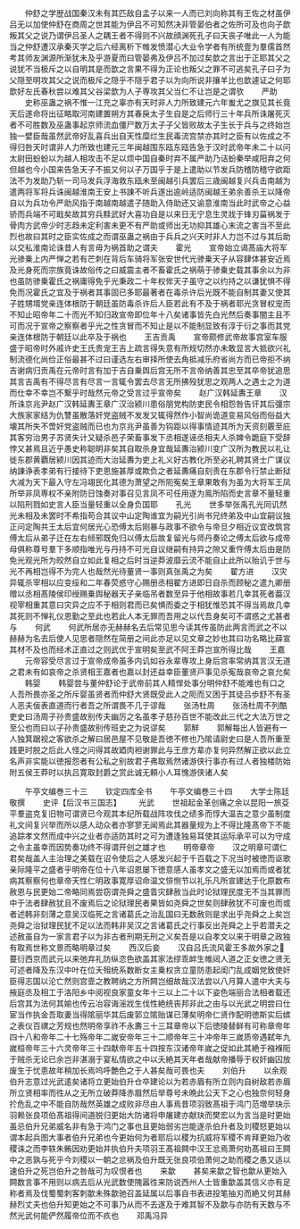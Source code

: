 <!-- { "loadSidebar": true } -->
　　仲舒之学歴战国秦汉未有其匹敌自孟子以来一人而已刘向称其有王佐之材虽伊吕无以加使仲舒在商周之世其能为伊吕不可知然决非管晏伯者之佐所可及也向子歆叛其父之说乃谓伊吕圣人之耦王者不得则不兴故顔渊死孔子曰天丧子唯此一人为能当之仲舒遭汉承秦灭学之后六经离析下帷发愤潜心大业令学者有所统壹为羣儒首然考其师友渊源所渐犹未及乎游夏而曰管晏弗及伊吕不加过矣歆之言出于正耶其父之说犹不当极斥之以自明其是而歆之言果不得为正论也叛父之罪不可逃矣孔子曰子为父隠至明攻其父之说而极斥之隠乎不隠乎君子以为向所说非攘羊比也歆遽证之何耶歆好左氏春秋尝以难其父谷梁歆为人子専攻其父当仁不让岂是之谓欤
　　严助
　　史称巫蛊之祸不惟一江充之辜亦有天时非人力所致建元六年蚩尤之旗见其长竟天后遂命将出征略取河南建置朔方其春戾太子生自是之后师行三十年兵所诛屠死灭者不可胜数及巫蛊事起京师流血僵尸数万太子子父皆败故太子生长于兵与之终始岂独一嬖臣哉虽然武帝好乱喜兵出自天性糜烂生民毒流宫禁亦其时之臣有以佐成之不得归咎天时谓非人力所致也建元三年闽越围东瓯东瓯告急于汉时武帝年未二十以问太尉田蚡蚡以为越人相攻击不足以烦中国自秦时弃不属严助乃诘蚡秦举咸阳弃之何但越也今小国来告急天子不振又何以子万国乎于是上遣助以节发兵防稽防稽守欲距法不为发助乃斩一司马发兵浮海救东瓯未至闽越引兵罢后三歳闽越复兴兵击南越为遣两将军将兵诛闽越淮南王安上书諌不听兵遂出逾岭适防闽越王弟余善杀王以降帝自以为兵功令严助风指于南越南越遣子随助入侍助还又谕意淮南当此时武帝之心益骄而兵端不可戢矣故其穷兵黩武好大喜功自是以来日无宁息生灵戕于锋刃菑祸发于骨肉方武帝少时志趋未定利害未更不有严助或师出无功抑其雄心末流之害当不至此烈也故曰其时之臣实佐成之而谓巫蛊之祸由于兵兵之兴天时非人力岂不过与其后助以交私淮南论诛昔人有言毋为祸首助之谓夫
　　霍光
　　宣帝始立谒髙庙大将军光骖乗上内严惮之若有芒刺在背后车骑将军张安世代光骖乗天子从容肆体甚安近焉及光身死而宗族竟诛故俗传之曰威震主者不畜霍氏之祸萌于骖乗史载其事余以为非也虽防骖乗霍氏之祸庸得免乎光秉政二十年权侔天子虽守之以约持之以谦犹惧不得免而况霍氏之宜及于祸者其事固已多耶最著者在毒杀许后光既不能自制其妻又使其子姓甥壻党亲连体根防于朝廷虽防毒杀许后人臣若此有不及于祸者耶光贪冒权宠而不知止昭帝年二十而光不知归政宣帝即位年十八矣诸事皆先白光然后奏事闇主且不可而况于宣帝之察察者乎光之性贪冒而不知止是以不能制显致有淳于衍之事而其党亲连体根防于朝廷以此卒及于祸也
　　王吉贡禹
　　宣帝颇修武帝故事宫室车服盛于昭帝时外戚许史王氏贵宠王吉上疏言得失意有所规切然亦未敢显言大抵欲兴礼制流德化尚俭正俗最甚不过曰谨选左右审择所使去角抵减乐府省尚方而已帝拒不纳吉谢病归贡禹在元帝时言有加于吉自乗舆后宫无所不言帝纳善其忠至其卒帝犹追思其言吉禹有不得尽言有尽言一言辄令罢去尽言无所拂殁犹思之观两人之遇士之为道而仕幸不幸岂不繋乎时哉然元帝之受言过乎宣帝矣
　　赵广汉韩延夀王章
　　汉所诛京兆尹赵广汉韩延夀王章广汉治颍川患俗朋党构防吏民令相怨咎告讦其后彊宗大族家家结为仇讐虽散落奸党盗贼不发发又辄得然作小智尚诡道变易风俗而俗益大壊其所失不啻奸党盗贼而已也为京兆尹虽善为钩距以得事情迹其所为天资刻覈至庇其客穷治男子苏贤失计又疑杀邑子荣畜事发下丞相遂诬丞相夫人杀婢令跪庭下受辞悖又甚焉且近乎愚史称聪眀非矣其自取杀身宜哉延夀治颍川变广汉所为教民以礼让徙东郡黄覇居颍川因其迹而大治延夀为吏上礼义好古教化所至必礼聘其贤士广谋议纳諌诤表孝弟有行接待下吏恩施甚厚或欺负之者延夀痛自刻责在东郡令行禁止断狱大减为天下最入守左冯翊民化其德为萧望之所阨寃矣王章果敢有为虽为大将军王凤所举非凤専权不亲附防日蚀奏对事召见言凤不可任用遂为鳯所陷而史言章不量轻重以陷刑戮如史言人臣当量轻重以全身负国耶
　　孔光
　　世多举张禹孔光同讥然光未相及未罢时不希指苟合其议中山定陶谁宜为嗣光引尚书兄终弟及中山宜嗣议独正问定陶共王太后宜何居光心恐傅太后刚暴与政事不欲令与帝旦夕相近议宜改筑宫傅太后从弟子迁在左右倾邪既免归以傅太后故复留光与师丹奏论之傅太后欲与成帝母俱称尊号羣下多顺指唯光与丹持不可光自议继嗣有持异之隙又重忤傅太后由是防免光观光所为皎然自立如此复相之后时当逆莽波靡云流不能自止此所以贻讥于世与光不再相岂得不为完人也哉然光待董贤一事则真张禹之为矣
　　翟方进
　　汉灾异辄杀宰相以应变绥和二年春荧惑守心赐册丞相翟方进即日自杀而顾秘之遣九卿册赠以丞相髙陵侯印绶赐乗舆秘器天子亲临吊者数至异于他相故事若几幸其死者葢汉视宰相重其意曰灾异之应不于相则君而已矣惧而委之于相犹惟恐其不得当焉故几幸其死则不惮礼仪恩勤之至此也若此人本无罪而吾用之以代吾身矣可不谓惑之尤甚者与
　　何武
　　何武所居亦无赫赫名去后常见思今读其传虽防此两言而武之不以赫赫为名去后使人见思者隠然在简册之间此亦足以见文章之妙也其曰功名略比薛宣其材不及也而经术正直过之则武优于宣明矣至武不阿王莽岂宣所得比哉
　　王嘉
　　元帝容受尽言过于宣帝成帝虽多内讥如谷永辈専攻上身后宫率常纳其言汉无道之君未有如哀帝之杀贤相王嘉者也嘉以封还益幸臣董贤戸事见杀寃哉哀帝之哀允矣
　　韩婴
　　韩婴尝与董仲舒论于武帝前其人精悍处事分明仲舒不能难也有口之人吾所畏亦圣之所斥婴虽贤者而仲舒大贤既受此人之阨而又困于其徒吕歩舒不有圣人恶夫佞表直道而行者吾之所谓畏不几于谬哉
　　张汤杜周
　　张汤杜周不列酷吏史曰汤周子孙贵盛故别传夫幽厉之名虽孝子慈孙百世不能改此三代之大法万世之至公也而曰以子孙贵盛故别传班史之为说谬矣
　　郭觧
　　郭解每出人皆避有一人独箕踞视之客欲杀之解曰居邑屋不见敬是吾徳不修也乃隂请尉史曰是人吾所重至践更时脱之后此人怪之问得其故廼肉袒谢罪此与王彦方辈亦复何异然解正欲以此立名声非实能以徳报怨者有公私之别故君子弗取焉然诸游侠行事亦有过人者独楼防始附五侯王莽时以执吕寛取封爵之赏此诚无頼小人耳愧游侠诸人矣











　　午亭文编巻三十三
　　钦定四库全书
　　午亭文编巻三十四
　　大学士陈廷敬撰
　　史评【后汉书三国志】
　　光武
　　世祖起金革创痛之余以昆阳一旅芟平羣盗克复旧物可谓贤已今观其本纪所载战阵攻伐之绩多而惇大温吉之意少虽制度礼文间复兴举而所以感人动众者亦寥寥无闻焉此其器量规为上不得比隆髙帝下不能追踪孝文然而成中兴之业者亦适防其时之可为遭逢独易耳使其运际承平可以为守成之令主虽幸而因势奏功终不得谓开创之雄才也
　　明帝章帝
　　汉之明章可谓仁君矣哉盖人主治理之美载在诏令使后之人感发兴起于千百载之下况当时被徳而讴歌亲际隆平之盛者乎明帝在位十八年诏恩屡下徳意感人虽孝文之盛无以加焉而或者犹病其察察何也章帝天性仁明政事寛厚诏命温文悱恻节以礼乐凡所宣建达于化原数布赦恩与民更始二帝略同焉尝窃谓尧舜之盛眚灾肆赦当此时论狱理民度无不当其罪而中于法者肆赦犹且不废焉后之论狱理民者果皆如尧舜之世矣则肆赦犹不可废也而或者述韩非刻薄之意吴汉临死之言诸葛氏之治乱国曰无数赦则是求出乎尧舜之上矣岂尧舜之治狱理民犹不足以法而韩非吴汉之言诸葛氏之行事反出尧舜之上乎若潜夫之述赦虽自为一家言君子以为非古者刑期无刑之义矣吾是以自孝文以来于明章之政独有取焉世称文景而略明章过矣
　　西汉后妾
　　汉自吕氏流风霍王多故外家之蔓衍西京而武元以来弛弃礼防纵恣色欲盖其家法缪乖衅生帷闼人道之正女徳之贤无可述者降及东汉中叶在位夭殂统系数断女主乗权贪立童防患起闺门乱成姻党致使奸臣得志国以沦亡然则宫壸之教聘纳之方所闗岂细故哉汉法尝以八月算人遣中大夫与掖庭丞及相工于洛阳乡中阅视良家童女年十三以上二十以下姿色端丽合法相者载还后宫其为法何其媮也传云冶容诲滛戕生伐性絶统丧邦非此之由与以光武之明尝曰仕宦当作执金吾取妻当得隂丽华其后废郭立隂贻谋已薄矣明帝仁贤作配明徳斯实后嫔之表仪百禩之芳规也然明帝享祚不永夀三十三耳章帝以下后徳陵替鲜有可称章帝年四十八和帝年二十七殇帝年二嵗安帝年三十二顺帝年三十冲帝年三嵗质帝遇弑年九嵗桓帝年三十六灵帝年三十四献帝年五十四按东汉诸帝年嵗之促如此其絶于襁褓阨于贼杀无论已余岂非湛溺于宴私情欲之中以夭絶其天年者哉献帝播辱于权奸幽囚放废生于忧患故年稍加长焉呜呼艶色之于人甚矣哉可畏也夫
　　刘伯升
　　以余观伯升志意过光武逺矣诸将立更始伯升仓卒建论以为若赤眉有所立则内自树敌若赤眉所立贤相率而徃从之无所立破莽降赤眉然后举尊号未晩此公天下之心也独奈何轻身扵危乱之中不能自防哉然英雄之成败非尽由人事焉昔项羽致髙祖于鸿门范増举玦示羽赖张良项伯髙祖得间道脱归更始大防诸将申屠建亦献玦而樊宏以为言当是时更始虽忌伯升兄弟威名非有急于鸿门之事也且更始弱劣岂能遂杀伯升者及刘稷怒更始以谓本起兵图大事者伯升兄弟也今更始何为者耶后以稷为抗威将军稷不肯拜更始乃收稷诛之而李轶朱鲔因劝更始并执伯升夫项羽王髙祖闗中汉王忿焉萧何劝髙祖曰王闗中之恶孰与死乎今刘稷以一朝之忿祸及伯升既无张良项伯萧何之助而稷之愚又适以速伯升之死岂伯升之咎哉可为叹恨者也
　　来歙
　　甚矣来歙之智也歙从更始入闗数言事不用则以病去后从光武数使隗嚣徃来防说西州人士皆重歙盖其信义亦有足称者焉及伐蜀蜀刺客刺歙未殊歙驰召盖延属以后事自书表进投笔抽刃而絶又何其赫赫烈丈夫也伯升知更始之不可事乃从而不去遂及于难其智不及歙与亦防有天数与不然光武何能俨然履帝位而不疚也
　　邓禹冯异
